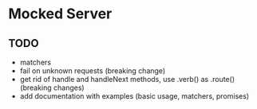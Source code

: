 
# Mocked Server

## TODO
- matchers
- fail on unknown requests (breaking change)
- get rid of handle and handleNext methods, use .verb() as .route() (breaking changes)
- add documentation with examples (basic usage, matchers, promises)
